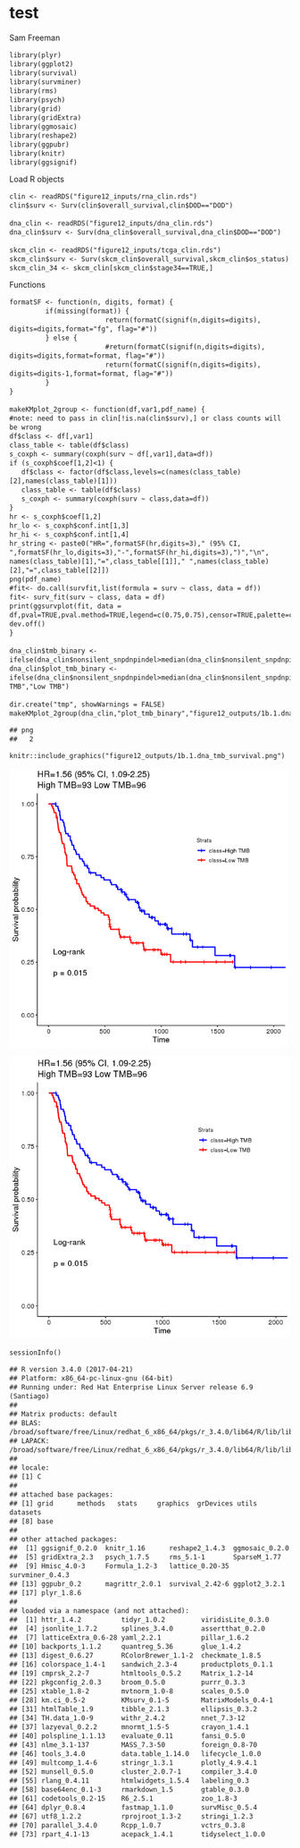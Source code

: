 test
================
Sam Freeman

``` {.r}
library(plyr)
library(ggplot2)
library(survival)
library(survminer)
library(rms)
library(psych)
library(grid)
library(gridExtra)
library(ggmosaic)
library(reshape2)
library(ggpubr)
library(knitr)
library(ggsignif)
```

Load R objects

``` {.r}
clin <- readRDS("figure12_inputs/rna_clin.rds")
clin$surv <- Surv(clin$overall_survival,clin$DOD=="DOD")

dna_clin <- readRDS("figure12_inputs/dna_clin.rds")
dna_clin$surv <- Surv(dna_clin$overall_survival,dna_clin$DOD=="DOD")

skcm_clin <- readRDS("figure12_inputs/tcga_clin.rds")
skcm_clin$surv <- Surv(skcm_clin$overall_survival,skcm_clin$os_status)
skcm_clin_34 <- skcm_clin[skcm_clin$stage34==TRUE,]
```

Functions

``` {.r}
formatSF <- function(n, digits, format) {
         if(missing(format)) {
                        return(formatC(signif(n,digits=digits), digits=digits,format="fg", flag="#"))
         } else {
                        #return(formatC(signif(n,digits=digits), digits=digits,format=format, flag="#"))
                        return(formatC(signif(n,digits=digits), digits=digits-1,format=format, flag="#"))
         }
}

makeKMplot_2group <- function(df,var1,pdf_name) {
#note: need to pass in clin[!is.na(clin$surv),] or class counts will be wrong
df$class <- df[,var1]
class_table <- table(df$class)
s_coxph <- summary(coxph(surv ~ df[,var1],data=df))
if (s_coxph$coef[1,2]<1) {
   df$class <- factor(df$class,levels=c(names(class_table)[2],names(class_table)[1]))
   class_table <- table(df$class)
   s_coxph <- summary(coxph(surv ~ class,data=df))
}
hr <- s_coxph$coef[1,2]
hr_lo <- s_coxph$conf.int[1,3]
hr_hi <- s_coxph$conf.int[1,4]
hr_string <- paste0("HR=",formatSF(hr,digits=3)," (95% CI, ",formatSF(hr_lo,digits=3),"-",formatSF(hr_hi,digits=3),")","\n",
names(class_table)[1],"=",class_table[[1]]," ",names(class_table)[2],"=",class_table[[2]])
png(pdf_name)
#fit<- do.call(survfit,list(formula = surv ~ class, data = df))
fit<- surv_fit(surv ~ class, data = df)
print(ggsurvplot(fit, data = df,pval=TRUE,pval.method=TRUE,legend=c(0.75,0.75),censor=TRUE,palette=c("blue","red"),title=hr_string))
dev.off()
}

dna_clin$tmb_binary <- ifelse(dna_clin$nonsilent_snpdnpindel>median(dna_clin$nonsilent_snpdnpindel),"high_tmb","low_tmb")
dna_clin$plot_tmb_binary <- ifelse(dna_clin$nonsilent_snpdnpindel>median(dna_clin$nonsilent_snpdnpindel),"High TMB","Low TMB")

dir.create("tmp", showWarnings = FALSE)
makeKMplot_2group(dna_clin,"plot_tmb_binary","figure12_outputs/1b.1.dna_tmb_survival.png")
```

    ## png 
    ##   2

``` {.r}
knitr::include_graphics("figure12_outputs/1b.1.dna_tmb_survival.png")
```

<img src="figure12_outputs/1b.1.dna_tmb_survival.png" width="500px" height="500px" />

![](figure12_outputs/1b.1.dna_tmb_survival.png)

``` {.r}
sessionInfo()
```

    ## R version 3.4.0 (2017-04-21)
    ## Platform: x86_64-pc-linux-gnu (64-bit)
    ## Running under: Red Hat Enterprise Linux Server release 6.9 (Santiago)
    ## 
    ## Matrix products: default
    ## BLAS: /broad/software/free/Linux/redhat_6_x86_64/pkgs/r_3.4.0/lib64/R/lib/libRblas.so
    ## LAPACK: /broad/software/free/Linux/redhat_6_x86_64/pkgs/r_3.4.0/lib64/R/lib/libRlapack.so
    ## 
    ## locale:
    ## [1] C
    ## 
    ## attached base packages:
    ## [1] grid      methods   stats     graphics  grDevices utils     datasets 
    ## [8] base     
    ## 
    ## other attached packages:
    ##  [1] ggsignif_0.2.0  knitr_1.16      reshape2_1.4.3  ggmosaic_0.2.0 
    ##  [5] gridExtra_2.3   psych_1.7.5     rms_5.1-1       SparseM_1.77   
    ##  [9] Hmisc_4.0-3     Formula_1.2-3   lattice_0.20-35 survminer_0.4.3
    ## [13] ggpubr_0.2      magrittr_2.0.1  survival_2.42-6 ggplot2_3.2.1  
    ## [17] plyr_1.8.6     
    ## 
    ## loaded via a namespace (and not attached):
    ##  [1] httr_1.4.2          tidyr_1.0.2         viridisLite_0.3.0  
    ##  [4] jsonlite_1.7.2      splines_3.4.0       assertthat_0.2.0   
    ##  [7] latticeExtra_0.6-28 yaml_2.2.1          pillar_1.6.2       
    ## [10] backports_1.1.2     quantreg_5.36       glue_1.4.2         
    ## [13] digest_0.6.27       RColorBrewer_1.1-2  checkmate_1.8.5    
    ## [16] colorspace_1.4-1    sandwich_2.3-4      productplots_0.1.1 
    ## [19] cmprsk_2.2-7        htmltools_0.5.2     Matrix_1.2-14      
    ## [22] pkgconfig_2.0.3     broom_0.5.0         purrr_0.3.3        
    ## [25] xtable_1.8-2        mvtnorm_1.0-8       scales_0.5.0       
    ## [28] km.ci_0.5-2         KMsurv_0.1-5        MatrixModels_0.4-1 
    ## [31] htmlTable_1.9       tibble_2.1.3        ellipsis_0.3.2     
    ## [34] TH.data_1.0-9       withr_2.4.2         nnet_7.3-12        
    ## [37] lazyeval_0.2.2      mnormt_1.5-5        crayon_1.4.1       
    ## [40] polspline_1.1.13    evaluate_0.11       fansi_0.5.0        
    ## [43] nlme_3.1-137        MASS_7.3-50         foreign_0.8-70     
    ## [46] tools_3.4.0         data.table_1.14.0   lifecycle_1.0.0    
    ## [49] multcomp_1.4-6      stringr_1.3.1       plotly_4.9.4.1     
    ## [52] munsell_0.5.0       cluster_2.0.7-1     compiler_3.4.0     
    ## [55] rlang_0.4.11        htmlwidgets_1.5.4   labeling_0.3       
    ## [58] base64enc_0.1-3     rmarkdown_1.5       gtable_0.3.0       
    ## [61] codetools_0.2-15    R6_2.5.1            zoo_1.8-3          
    ## [64] dplyr_0.8.4         fastmap_1.1.0       survMisc_0.5.4     
    ## [67] utf8_1.2.2          rprojroot_1.3-2     stringi_1.2.3      
    ## [70] parallel_3.4.0      Rcpp_1.0.7          vctrs_0.3.8        
    ## [73] rpart_4.1-13        acepack_1.4.1       tidyselect_1.0.0
